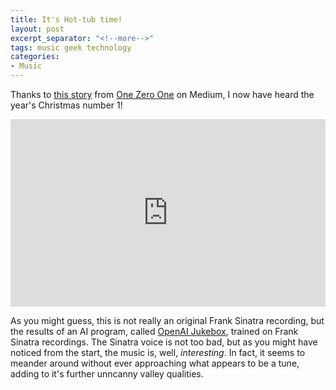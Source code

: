 ```yaml
---
title: It's Hot-tub time!
layout: post
excerpt_separator: "<!--more-->"
tags: music geek technology
categories:
- Music
---
```


Thanks to [ this story](https://onezero.medium.com/deepfake-music-is-so-good-it-might-be-illegal-c11f9618d1f9) from [One Zero One](https://onezero.medium.com/) on Medium, I now have heard the year's Christmas number 1!  <!-- more -->

<iframe width="100%" height="300" scrolling="no" frameborder="no" allow="autoplay" src="https://w.soundcloud.com/player/?url=https%3A//api.soundcloud.com/tracks/789400390&color=%23ff5500&auto_play=false&hide_related=false&show_comments=true&show_user=true&show_reposts=false&show_teaser=true&visual=true"></iframe>

As you might guess, this is not really an original Frank Sinatra recording, but the results of an AI program, called [OpenAI Jukebox](https://openai.com/blog/jukebox/), trained on Frank Sinatra recordings. The Sinatra voice is not too bad, but as you might have noticed from the start, the music is, well, *interesting*. In fact, it seems to meander around without ever approaching what appears to be a tune, adding to it's further unncanny valley qualities.